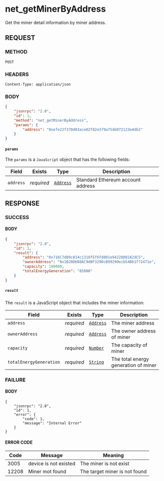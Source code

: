 
# net_getMinerByAddress

Get the miner detail information by miner address.

## REQUEST


### METHOD

```
POST
```


### HEADERS

```
Content-Type: application/json
```


### BODY

```json
{
    "jsonrpc": "2.0",
    "id": 1,
    "method": "net_getMinerByAddress",
    "params": {
        "address": "0xefe22f370d03ace02f82e379a754b072123e4db2"
    }
}
```


#### `params`

The `params` is a `JavaScript` object that has the following fields:

| Field     | Exists     | Type      | Description                       |
| --------- | ---------- | --------- | --------------------------------- |
| `address` | *required* | [`Address`](../Common/Types.md#Address) | Standard Ethereum account address |



## RESPONSE


### SUCCESS


#### BODY

```json
{
    "jsonrpc": "2.0",
    "id": 1,
    "result": {
        "address": "0x716C7dB9c814c1310fEf6fd801e94228002A2dC5",
        "ownerAddress": "0x1B28D608AC9dBF3290cB99290ecb54Bb1f72471e",
        "capacity": 100000,
        "totalEnergyGeneration": "85000"
    }
}
```


##### `result`

The `result` is a JavaScript object that includes the miner information:

| Field        | Exists     | Type                                  | Description                                                                |
|--------------|------------|---------------------------------------|----------------------------------------------------------------------------|
| `address`   | *required* | [`Address`](./Types.md#Address)           | The miner address                 |
| `ownerAddress`   | *required* | [`Address`](./Types.md#Address)           | The owner address of miner                |
| `capacity`  | *required* | [`Number`](./Types.md#Number) | The capacity of miner                               |
| `totalEnergyGeneration`  | *required* | [`String`](../Common/Types.md#String) | The total energy generation of miner            |



### FAILURE


#### BODY

```
{
    "jsonrpc": "2.0",
    "id": 1,
    "error": {
        "code": 1,
        "message": "Internal Error"
    }
}
```

#### ERROR CODE

| Code  | Message               | Meaning                                                           |
| ----- | --------------------- | ----------------------------------------------------------------- |
| 3005  | device is not existed | The miner is not exist                                            |
| 12208 | Miner mot found       | The target miner is not found                                 |


